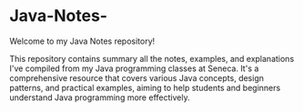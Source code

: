 # Java-Notes-
Welcome to my Java Notes repository!

This repository contains summary all the notes, examples, and explanations I've compiled from my Java programming classes at Seneca. It's a comprehensive resource that covers various Java concepts, design patterns, and practical examples, aiming to help students and beginners understand Java programming more effectively.
